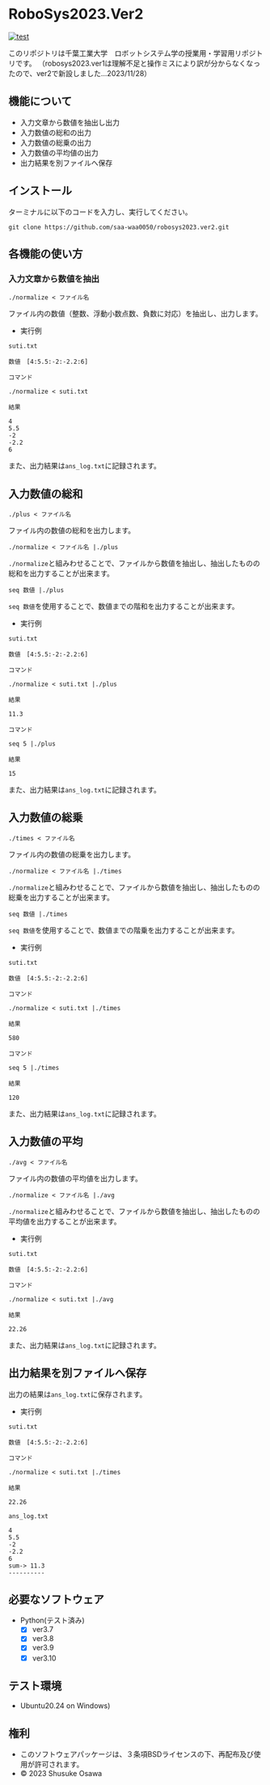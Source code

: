 # RoboSys2023.Ver2
[![test](https://github.com/saa-waa0050/robosys2023.ver2/actions/workflows/test.yml/badge.svg)](https://github.com/saa-waa0050/robosys2023.ver2/actions/workflows/test.yml)

このリポジトリは千葉工業大学　ロボットシステム学の授業用・学習用リポジトリです。
（robosys2023.ver1は理解不足と操作ミスにより訳が分からなくなったので、ver2で新設しました...2023/11/28）

## 機能について
- 入力文章から数値を抽出し出力
- 入力数値の総和の出力
- 入力数値の総乗の出力
-  入力数値の平均値の出力
- 出力結果を別ファイルへ保存

## インストール
ターミナルに以下のコードを入力し、実行してください。
```
git clone https://github.com/saa-waa0050/robosys2023.ver2.git
```

## 各機能の使い方
### 入力文章から数値を抽出

```
./normalize < ファイル名
```
ファイル内の数値（整数、浮動小数点数、負数に対応）を抽出し、出力します。
- 実行例

`suti.txt`
```
数値　[4:5.5:-2:-2.2:6]
```

`コマンド`
```
./normalize < suti.txt
```

`結果`
```
4
5.5
-2
-2.2
6
```
また、出力結果は`ans_log.txt`に記録されます。

## 入力数値の総和

```
./plus < ファイル名
```

ファイル内の数値の総和を出力します。

```
./normalize < ファイル名 |./plus
```

`./normalize`と組みわせることで、ファイルから数値を抽出し、抽出したものの総和を出力することが出来ます。

```
seq 数値 |./plus
```

`seq 数値`を使用することで、数値までの階和を出力することが出来ます。

- 実行例

`suti.txt`
```
数値　[4:5.5:-2:-2.2:6]
```

`コマンド`
```
./normalize < suti.txt |./plus
```

`結果`
```
11.3
```



`コマンド`
```
seq 5 |./plus
```

`結果`
```
15
```

また、出力結果は`ans_log.txt`に記録されます。

## 入力数値の総乗

```
./times < ファイル名
```

ファイル内の数値の総乗を出力します。

```
./normalize < ファイル名 |./times
```

`./normalize`と組みわせることで、ファイルから数値を抽出し、抽出したものの総乗を出力することが出来ます。

```
seq 数値 |./times
```

`seq 数値`を使用することで、数値までの階乗を出力することが出来ます。

- 実行例

`suti.txt`
```
数値　[4:5.5:-2:-2.2:6]
```

`コマンド`
```
./normalize < suti.txt |./times
```

`結果`
```
580
```



`コマンド`
```
seq 5 |./times
```

`結果`
```
120
```

また、出力結果は`ans_log.txt`に記録されます。

## 入力数値の平均

```
./avg < ファイル名
```

ファイル内の数値の平均値を出力します。

```
./normalize < ファイル名 |./avg
```

`./normalize`と組みわせることで、ファイルから数値を抽出し、抽出したものの平均値を出力することが出来ます。

- 実行例

`suti.txt`
```
数値　[4:5.5:-2:-2.2:6]
```

`コマンド`
```
./normalize < suti.txt |./avg
```

`結果`
```
22.26
```

また、出力結果は`ans_log.txt`に記録されます。

## 出力結果を別ファイルへ保存
出力の結果は`ans_log.txt`に保存されます。

- 実行例

`suti.txt`
```
数値　[4:5.5:-2:-2.2:6]
```

`コマンド`
```
./normalize < suti.txt |./times
```

`結果`
```
22.26
```

`ans_log.txt`
```
4
5.5
-2
-2.2
6
sum-> 11.3
----------
```

## 必要なソフトウェア
* Python(テスト済み)
  - [x] ver3.7
  - [x] ver3.8
  - [x] ver3.9
  - [x] ver3.10　

## テスト環境
* Ubuntu20.24 on Windows)

## 権利
- このソフトウェアパッケージは、３条項BSDライセンスの下、再配布及び使用が許可されます。
- © 2023 Shusuke Osawa
